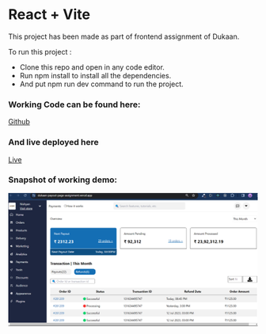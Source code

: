 # React + Vite

This project has been made as part of frontend assignment of Dukaan.

To run this project :
- Clone this repo and open in any code editor.
- Run npm install to install all the dependencies.
- And put npm run dev command to run the project.

### Working Code can be found here:
[Github](https://github.com/amaanraaz/dukaan-payout-page-assignment)
### And live deployed here 
[Live](https://dukaan-payout-page-assignment.vercel.app/)

### Snapshot of working demo:
![](src/assets/Snapshot.png)





